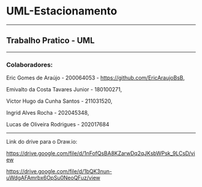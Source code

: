# UML-Estacionamento

---

## Trabalho Pratico - UML 

---

### Colaboradores:
Eric Gomes de Araújo - 200064053 - https://github.com/EricAraujoBsB,

Emivalto da Costa Tavares Junior - 180100271,

Victor Hugo da Cunha Santos - 211031520,

Ingrid Alves Rocha - 202045348,

Lucas de Oliveira Rodrigues - 202017684

---

Link do drive para o Draw.io:

https://drive.google.com/file/d/1nFofQsBA8KZarwDq2qJKsbWPsk_9LCsD/view

https://drive.google.com/file/d/1bQK3nun-uWdgAFAmrbx6OpSu0NeoQFuz/view



